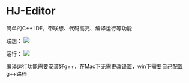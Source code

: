 # HJ-Editor
简单的C++ IDE，带联想、代码高亮、编译运行等功能

联想：
![](HJ-Editor-Code.PNG)

运行：
![](HJ-Editor-Run.PNG)

编译运行功能需要安装好g++，在Mac下无需更改设置，win下需要自己配置g++路径


